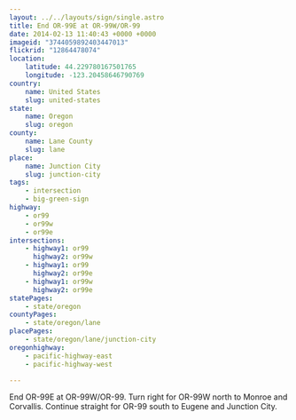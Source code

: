 ```yaml
---
layout: ../../layouts/sign/single.astro
title: End OR-99E at OR-99W/OR-99
date: 2014-02-13 11:40:43 +0000 +0000
imageid: "3744059892403447013"
flickrid: "12864478074"
location:
    latitude: 44.229780167501765
    longitude: -123.20458646790769
country:
    name: United States
    slug: united-states
state:
    name: Oregon
    slug: oregon
county:
    name: Lane County
    slug: lane
place:
    name: Junction City
    slug: junction-city
tags:
    - intersection
    - big-green-sign
highway:
    - or99
    - or99w
    - or99e
intersections:
    - highway1: or99
      highway2: or99w
    - highway1: or99
      highway2: or99e
    - highway1: or99w
      highway2: or99e
statePages:
    - state/oregon
countyPages:
    - state/oregon/lane
placePages:
    - state/oregon/lane/junction-city
oregonhighway:
    - pacific-highway-east
    - pacific-highway-west

---
```

End OR-99E at OR-99W/OR-99.  Turn right for OR-99W north to Monroe and Corvallis.  Continue straight for OR-99 south to Eugene and Junction City.